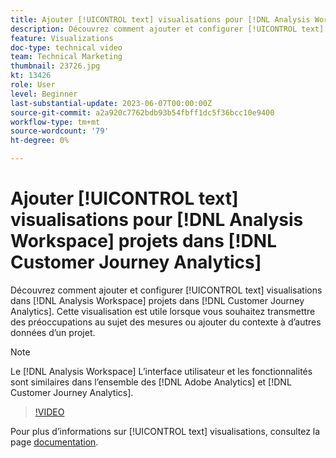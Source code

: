 ```yaml
---
title: Ajouter [!UICONTROL text] visualisations pour [!DNL Analysis Workspace] projects
description: Découvrez comment ajouter et configurer [!UICONTROL text] visualisations dans [!DNL Analysis Workspace] projets dans [!DNL Customer Journey Analytics].
feature: Visualizations
doc-type: technical video
team: Technical Marketing
thumbnail: 23726.jpg
kt: 13426
role: User
level: Beginner
last-substantial-update: 2023-06-07T00:00:00Z
source-git-commit: a2a920c7762bdb93b54fbff1dc5f36bcc10e9400
workflow-type: tm+mt
source-wordcount: '79'
ht-degree: 0%

---
```


# Ajouter [!UICONTROL text] visualisations pour [!DNL Analysis Workspace] projets dans [!DNL Customer Journey Analytics]

Découvrez comment ajouter et configurer [!UICONTROL text] visualisations dans [!DNL Analysis Workspace] projets dans [!DNL Customer Journey Analytics]. Cette visualisation est utile lorsque vous souhaitez transmettre des préoccupations au sujet des mesures ou ajouter du contexte à d’autres données d’un projet.

>[!NOTE]
>
>Le [!DNL Analysis Workspace] L’interface utilisateur et les fonctionnalités sont similaires dans l’ensemble des [!DNL Adobe Analytics] et [!DNL Customer Journey Analytics].

>[!VIDEO](https://video.tv.adobe.com/v/23726/?quality=12&learn=on)

Pour plus d’informations sur [!UICONTROL text] visualisations, consultez la page [documentation](https://experienceleague.adobe.com/docs/analytics-platform/using/cja-workspace/visualizations/text.html).
